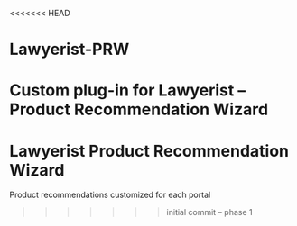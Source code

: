 <<<<<<< HEAD
# Lawyerist-PRW
Custom plug-in for Lawyerist – Product Recommendation Wizard
=======
# Lawyerist Product Recommendation Wizard

 Product recommendations customized for each portal
>>>>>>> initial commit – phase 1
